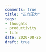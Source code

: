 ```yaml
---
comments: true
title: "正向压力"
tags:
- thoughts
- productivity
- life
date: 2020-08-26 
draft: true
---
```




